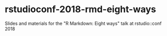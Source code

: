 # rstudioconf-2018-rmd-eight-ways
Slides and materials for the "R Markdown: Eight ways" talk at rstudio::conf 2018
